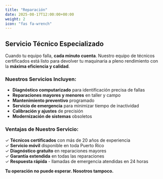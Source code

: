 ```yaml
---
title: "Reparación"
date: 2025-08-17T12:00:00+00:00
weight: 2
icon: "fas fa-wrench"
---
```


## Servicio Técnico Especializado

Cuando tu equipo falla, **cada minuto cuenta**. Nuestro equipo de técnicos certificados está listo para devolver tu maquinaria a pleno rendimiento con la **máxima eficiencia y calidad**.

### Nuestros Servicios Incluyen:

- **Diagnóstico computarizado** para identificación precisa de fallas
- **Reparaciones mayores y menores** en taller y campo
- **Mantenimiento preventivo** programado
- **Servicio de emergencia** para minimizar tiempo de inactividad
- **Calibración y ajustes** de precisión
- **Modernización de sistemas** obsoletos

### Ventajas de Nuestro Servicio:

✓ **Técnicos certificados** con más de 20 años de experiencia<br>
✓ **Servicio móvil** disponible en toda Puerto Rico<br>
✓ **Diagnóstico gratuito** en reparaciones mayores<br>
✓ **Garantía extendida** en todas las reparaciones<br>
✓ **Respuesta rápida** - llamadas de emergencia atendidas en 24 horas

**Tu operación no puede esperar. Nosotros tampoco.**
